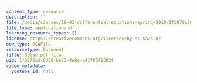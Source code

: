 ```yaml
---
content_type: resource
description: ''
file: /media/courses/18-03-differential-equations-spring-2010/1fb878a36d36bb734e8ee41785f8302f_e3FfmXtkppM.pdf
file_type: application/pdf
learning_resource_types: []
license: https://creativecommons.org/licenses/by-nc-sa/4.0/
ocw_type: OCWFile
resourcetype: Document
title: 3play pdf file
uid: 1fb878a3-6d36-bb73-4e8e-e41785f8302f
video_metadata:
  youtube_id: null
---
```

